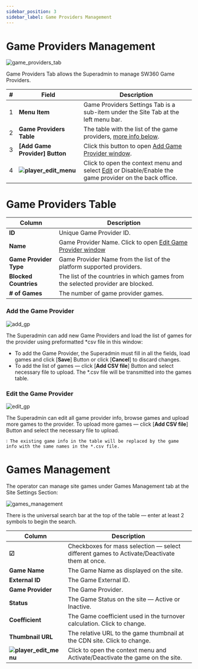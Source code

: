 ```yaml
---
sidebar_position: 3
sidebar_label: Game Providers Management
---
```


# Game Providers Management

![game_providers_tab](https://i.imgur.com/dNRGwNt.png)

Game Providers Tab allows the Superadmin to manage SW360 Game Providers.

| # | Field | Description |
|-|-|-|
| 1 | **Menu Item** | Game Providers Settings Tab is a sub-item under the Site Tab at the left menu bar. |
| 2 | **Game Providers Table** | The table with the list of the game providers, [more info below](#game-providers-table). |
| 3 | **[Add Game Provider] Button** | Click this button to open [Add Game Provider window](#add-the-game-provider). |
| 4 | **![player_edit_menu](https://i.imgur.com/HrALxrY.png)** | Click to open the context menu and select [Edit](#edit-the-game-provider) or Disable/Enable the game provider on the back office. |

# Game Providers Table

| Column | Description |
|-|-|
| **ID** | Unique Game Provider ID. |
| **Name** | Game Provider Name. Click to open [Edit Game Provider window](#edit-the-game-provider)|
| **Game Provider Type** | Game Provider Name from the list of the platform supported providers. |
| **Blocked Countries** | The list of the countries in which games from the selected provider are blocked. |
| **# of Games** | The number of game provider games. |

### Add the Game Provider

![add_gp](https://i.imgur.com/LBoPRn2.png)

The Superadmin can add new Game Providers and load the list of games for the provider using preformatted *csv file in this window:

* To add the Game Provider, the Superadmin must fill in all the fields, load games and click [**Save**] Button or click [**Cancel**] to discard changes.
* To add the list of games &mdash; click [**Add CSV file**] Button and select necessary file to upload.
  The *.csv file will be transmitted into the games table.

### Edit the Game Provider

![edit_gp](https://i.imgur.com/DaR9jGw.png)

The Superadmin can edit all game provider info, browse games and upload more games to the provider.
To upload more games &mdash; click [**Add CSV file**] Button and select the necessary file to upload.

    ❕ The existing game info in the table will be replaced by the game info with the same names in the *.csv file.

# Games Management

The operator can manage site games under Games Management tab at the Site Settings Section:

![games_management](https://i.imgur.com/uttN3d8.png)

There is the universal search bar at the top of the table &mdash; enter at least 2 symbols to begin the search.

| Column | Description |
|-|-|
| **☑** | Checkboxes for mass selection &mdash; select different games to Activate/Deactivate them at once. |
| **Game Name** | The Game Name as displayed on the site. |
| **External ID** | The Game External ID. |
| **Game Provider** | The Game Provider. |
| **Status** | The Game Status on the site &mdash; Active or Inactive. |
| **Coefficient** | The Game coefficient used in the turnover calculation. Click to change. |
| **Thumbnail URL** | The relative URL to the game thumbnail at the CDN site. Click to change. |
| **![player_edit_menu](https://i.imgur.com/HrALxrY.png)** | Click to open the context menu and Activate/Deactivate the game on the site. |